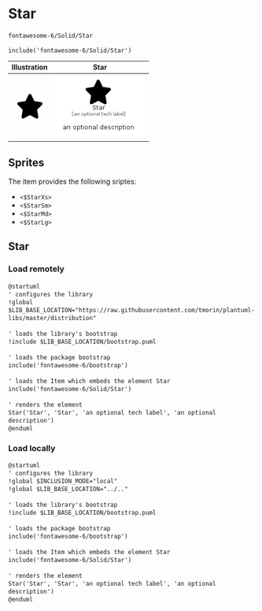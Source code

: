 # Star


```text
fontawesome-6/Solid/Star
```

```text
include('fontawesome-6/Solid/Star')
```



| Illustration | Star |
| :---: | :---: |
| ![illustration for Illustration](../../fontawesome-6/Solid/Star.png) | ![illustration for Star](../../fontawesome-6/Solid/Star.Local.png) |



## Sprites
The item provides the following sriptes:

- `<$StarXs>`
- `<$StarSm>`
- `<$StarMd>`
- `<$StarLg>`





## Star

### Load remotely
```plantuml
@startuml
' configures the library
!global $LIB_BASE_LOCATION="https://raw.githubusercontent.com/tmorin/plantuml-libs/master/distribution"

' loads the library's bootstrap
!include $LIB_BASE_LOCATION/bootstrap.puml

' loads the package bootstrap
include('fontawesome-6/bootstrap')

' loads the Item which embeds the element Star
include('fontawesome-6/Solid/Star')

' renders the element
Star('Star', 'Star', 'an optional tech label', 'an optional description')
@enduml
```

### Load locally
```plantuml
@startuml
' configures the library
!global $INCLUSION_MODE="local"
!global $LIB_BASE_LOCATION="../.."

' loads the library's bootstrap
!include $LIB_BASE_LOCATION/bootstrap.puml

' loads the package bootstrap
include('fontawesome-6/bootstrap')

' loads the Item which embeds the element Star
include('fontawesome-6/Solid/Star')

' renders the element
Star('Star', 'Star', 'an optional tech label', 'an optional description')
@enduml
```

